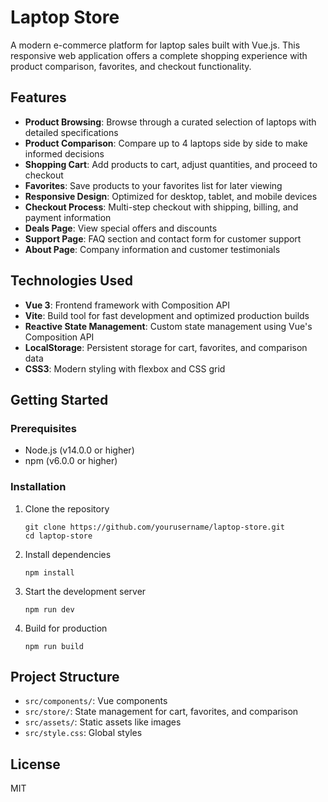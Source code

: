 # Laptop Store

A modern e-commerce platform for laptop sales built with Vue.js. This responsive web application offers a complete shopping experience with product comparison, favorites, and checkout functionality.

## Features

- **Product Browsing**: Browse through a curated selection of laptops with detailed specifications
- **Product Comparison**: Compare up to 4 laptops side by side to make informed decisions
- **Shopping Cart**: Add products to cart, adjust quantities, and proceed to checkout
- **Favorites**: Save products to your favorites list for later viewing
- **Responsive Design**: Optimized for desktop, tablet, and mobile devices
- **Checkout Process**: Multi-step checkout with shipping, billing, and payment information
- **Deals Page**: View special offers and discounts
- **Support Page**: FAQ section and contact form for customer support
- **About Page**: Company information and customer testimonials

## Technologies Used

- **Vue 3**: Frontend framework with Composition API
- **Vite**: Build tool for fast development and optimized production builds
- **Reactive State Management**: Custom state management using Vue's Composition API
- **LocalStorage**: Persistent storage for cart, favorites, and comparison data
- **CSS3**: Modern styling with flexbox and CSS grid

## Getting Started

### Prerequisites

- Node.js (v14.0.0 or higher)
- npm (v6.0.0 or higher)

### Installation

1. Clone the repository
   ```
   git clone https://github.com/yourusername/laptop-store.git
   cd laptop-store
   ```

2. Install dependencies
   ```
   npm install
   ```

3. Start the development server
   ```
   npm run dev
   ```

4. Build for production
   ```
   npm run build
   ```

## Project Structure

- `src/components/`: Vue components
- `src/store/`: State management for cart, favorites, and comparison
- `src/assets/`: Static assets like images
- `src/style.css`: Global styles

## License

MIT
